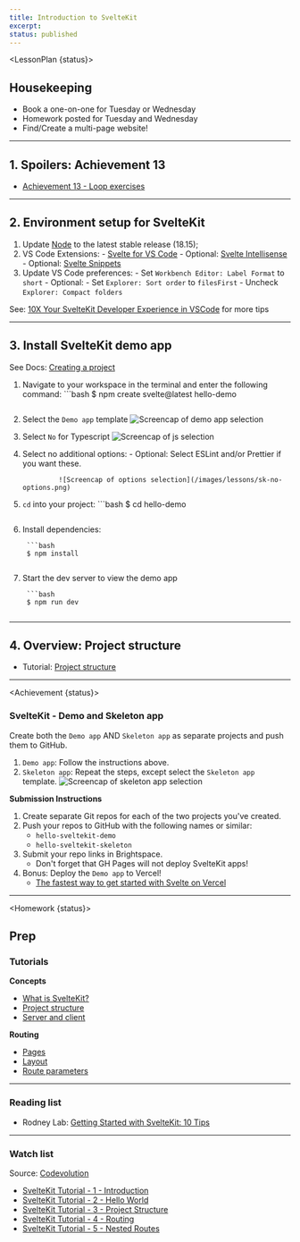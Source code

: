 ```yaml
---
title: Introduction to SvelteKit
excerpt:
status: published
---
```

<script>
	import Homework from "$lib/components/Homework.svelte";
	import LessonPlan from "$lib/components/LessonPlan.svelte";
	import LabTime from "$lib/components/LabTime.svelte";
	import Achievement from "$lib/components/Achievement.svelte";
</script>

<LessonPlan {status}>

## Housekeeping
- Book a one-on-one for Tuesday or Wednesday
- Homework posted for Tuesday and Wednesday
- Find/Create a multi-page website!

---

## 1. Spoilers: Achievement 13
- [Achievement 13 - Loop exercises](/courses/cpnt-262/day-13#achievement)

---

## 2. Environment setup for SvelteKit
1. Update [Node](https://nodejs.org/en/) to the latest stable release (18.15);
2. VS Code Extensions:
		- [Svelte for VS Code](https://marketplace.visualstudio.com/items?itemName=svelte.svelte-vscode)
		- Optional: [Svelte Intellisense](https://marketplace.visualstudio.com/items?itemName=ardenivanov.svelte-intellisense)
		- Optional: [Svelte Snippets](https://marketplace.visualstudio.com/items?itemName=fivethree.vscode-svelte-snippets)
3. Update VS Code preferences:
		- Set `Workbench Editor: Label Format` to `short`
		- Optional:
				- Set `Explorer: Sort order` to `filesFirst`
				- Uncheck `Explorer: Compact folders`

See: [10X Your SvelteKit Developer Experience in VSCode](https://www.youtube.com/watch?v=13v50nLh67Q) for more tips

---

## 3. Install SvelteKit demo app
See Docs: [Creating a project](https://kit.svelte.dev/docs/creating-a-project)

1. Navigate to your workspace in the terminal and enter the following command:
		```bash
		$ npm create svelte@latest hello-demo
    ```
2. Select the `Demo app` template
		![Screencap of demo app selection](/images/lessons/sk-demo-app.png)
3. Select `No` for Typescript
		![Screencap of js selection](/images/lessons/sk-js.png)
4. Select no additional options:
		- Optional: Select ESLint and/or Prettier if you want these.

				![Screencap of options selection](/images/lessons/sk-no-options.png)
5. `cd` into your project:
		```bash
		$ cd hello-demo
    ```

6. Install dependencies:

		```bash
		$ npm install
    ```
7. Start the dev server to view the demo app

		```bash
		$ npm run dev
    ```

---

## 4. Overview: Project structure
- Tutorial: [Project structure](https://learn.svelte.dev/tutorial/project-structure)

</LessonPlan>

---

<Achievement {status}>

### SvelteKit - Demo and Skeleton app
Create both the `Demo app` AND `Skeleton app` as separate projects and push them to GitHub.
1. `Demo app`: Follow the instructions above.
2. `Skeleton app`: Repeat the steps, except select the `Skeleton app` template.
		![Screencap of skeleton app selection](/images/lessons/sk-skeleton-app.png)

**Submission Instructions**
1. Create separate Git repos for each of the two projects you've created. 
2. Push your repos to GitHub with the following names or similar:
    - `hello-sveltekit-demo`
    - `hello-sveltekit-skeleton`
3. Submit your repo links in Brightspace.
    - Don't forget that GH Pages will not deploy SvelteKit apps!
4. Bonus: Deploy the `Demo app` to Vercel!
    - [The fastest way to get started with Svelte on Vercel](https://vercel.com/solutions/svelte)

</Achievement>

---

<Homework {status}>

## Prep
### Tutorials
**Concepts**
- [What is SvelteKit?](https://learn.svelte.dev/tutorial/introducing-sveltekit)
- [Project structure](https://learn.svelte.dev/tutorial/project-structure)
- [Server and client](https://learn.svelte.dev/tutorial/server-and-client)

**Routing**
- [Pages](https://learn.svelte.dev/tutorial/pages)
- [Layout](https://learn.svelte.dev/tutorial/layouts)
- [Route parameters](https://learn.svelte.dev/tutorial/params)

---

### Reading list
- Rodney Lab: [Getting Started with SvelteKit: 10 Tips](https://rodneylab.com/getting-started-with-sveltekit/)

---

### Watch list
Source: [Codevolution](https://www.youtube.com/@Codevolution)
- [SvelteKit Tutorial - 1 - Introduction](https://www.youtube.com/watch?v=UOMLvxfrTCA)
- [SvelteKit Tutorial - 2 - Hello World](https://www.youtube.com/watch?v=H09pgYzVrhc)
- [SvelteKit Tutorial - 3 - Project Structure](https://www.youtube.com/watch?v=iqm7Sv9VykI)
- [SvelteKit Tutorial - 4 - Routing](https://www.youtube.com/watch?v=IFZM2CGQ4cU)
- [SvelteKit Tutorial - 5 - Nested Routes](https://www.youtube.com/watch?v=1UiDq3RAD8c)

</Homework>
